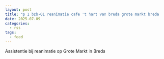 ```yaml
---
layout: post
title: "p 1 bzb-01 reanimatie cafe 't hart van breda grote markt breda 203133"
date: 2025-07-09
categories: 
  - rss
tags: 
  - feed
---
```


Assistentie bij reanimatie op Grote Markt in Breda
